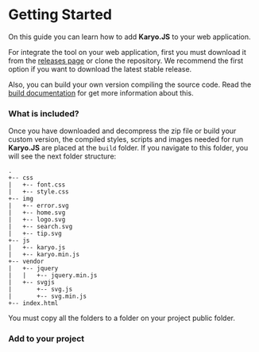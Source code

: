 # Getting Started

On this guide you can learn how to add **Karyo.JS** to your web application.

For integrate the tool on your web application, first you must download it from the [releases page](https://github.com/jmjuanes/karyojs/releases) or clone the repository. We recommend the first option if you want to download the latest stable release.

Also, you can build your own version compiling the source code. Read the [build documentation](build.md) for get more information about this.


### What is included?

Once you have downloaded and decompress the zip file or build your custom version, the compiled styles, scripts and images needed for run **Karyo.JS** are placed at the `build` folder. If you navigate to this folder, you will see the next folder structure:

```
.
+-- css
|   +-- font.css
|   +-- style.css
+-- img
|   +-- error.svg
|   +-- home.svg
|   +-- logo.svg
|   +-- search.svg
|   +-- tip.svg
+-- js
|   +-- karyo.js
|   +-- karyo.min.js
+-- vendor
|   +-- jquery
|   |   +-- jquery.min.js
|   +-- svgjs
|       +-- svg.js
|       +-- svg.min.js
+-- index.html
```

You must copy all the folders to a folder on your project public folder.


### Add to your project
